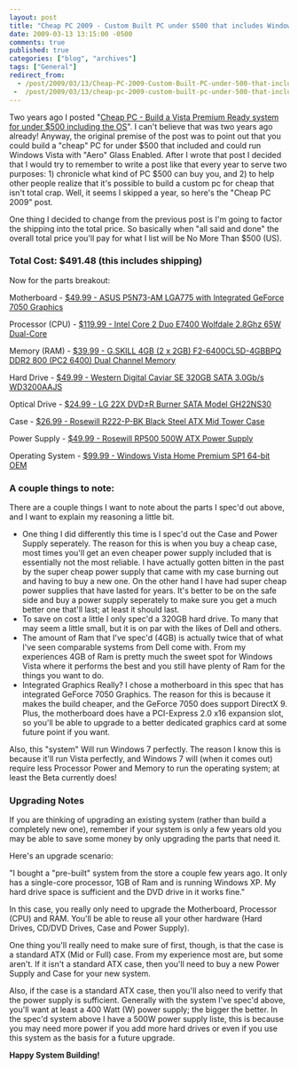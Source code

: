 ```yaml
---
layout: post
title: "Cheap PC 2009 - Custom Built PC under $500 that includes Windows Vista Home Premium"
date: 2009-03-13 13:15:00 -0500
comments: true
published: true
categories: ["blog", "archives"]
tags: ["General"]
redirect_from: 
  - /post/2009/03/13/Cheap-PC-2009-Custom-Built-PC-under-500-that-includes-Windows-Vista-Home-Premium
 -  /post/2009/03/13/cheap-pc-2009-custom-built-pc-under-500-that-includes-windows-vista-home-premium
---
```

<!-- more -->
<p>
Two years ago I posted &quot;<a href="/post.aspx?id=a0e03135-de80-4cdb-8b9e-f53c846f5189">Cheap PC - Build a Vista Premium Ready system for under $500 including the OS</a>&quot;. I can&#39;t believe that was two years ago already! Anyway, the original premise of the post was to point out that you could build a &quot;cheap&quot; PC for under $500 that included and could run Windows Vista with &quot;Aero&quot; Glass Enabled. After I wrote that post I decided that I would try to remember to write a post like that every year to serve two purposes: 1) chronicle what kind of PC $500 can buy you, and 2) to help other people realize that it&#39;s possible to build a custom pc for cheap that isn&#39;t total crap. Well, it seems I skipped a year, so here&#39;s the &quot;Cheap PC 2009&quot; post.
</p>
<p>
One thing I decided to change from the previous post is I&#39;m going to factor the shipping into the total price. So basically when &quot;all said and done&quot; the overall total price you&#39;ll pay for what I list will be No More Than $500 (US). 
</p>
<h3>
<strong>Total Cost: $491.48 </strong>(this includes shipping)
</h3>
<p>
Now for the parts breakout: 
</p>
<p>
Motherboard - <a href="http://www.newegg.com/Product/Product.aspx?Item=N82E16813131338">$49.99 - ASUS P5N73-AM LGA775 with Integrated GeForce 7050 Graphics</a> 
</p>
<p>
Processor (CPU) - <a href="http://www.newegg.com/Product/Product.aspx?Item=N82E16819115206">$119.99 - Intel Core 2 Duo E7400 Wolfdale 2.8Ghz 65W Dual-Core</a> 
</p>
<p>
Memory (RAM) - <a href="http://www.newegg.com/Product/Product.aspx?Item=N82E16820231122">$39.99 - G.SKILL 4GB (2 x 2GB) F2-6400CL5D-4GBBPQ DDR2 800 (PC2 6400) Dual Channel Memory</a>
</p>
<p>
Hard Drive - <a href="http://www.newegg.com/Product/Product.aspx?Item=N82E16822136098">$49.99 - Western Digital Caviar SE 320GB SATA 3.0Gb/s WD3200AAJS </a>
</p>
<p>
Optical Drive - <a href="http://www.newegg.com/Product/Product.aspx?Item=N82E16827136152">$24.99 - LG 22X DVD&plusmn;R Burner SATA Model GH22NS30</a>
</p>
<p>
Case - <a href="http://www.newegg.com/Product/Product.aspx?Item=N82E16811147095">$26.99 - Rosewill R222-P-BK Black Steel ATX Mid Tower Case</a> 
</p>
<p>
Power Supply - <a href="http://www.newegg.com/Product/Product.aspx?Item=N82E16817182009">$49.99 - Rosewill RP500 500W ATX Power Supply</a>
</p>
<p>
Operating System - <a href="http://www.newegg.com/Product/Product.aspx?Item=N82E16832116488">$99.99 - Windows Vista Home Premium SP1 64-bit OEM</a>
</p>
<h3>A couple things to note:</h3>
<p>
There are a couple things I want to note about the parts I spec&#39;d out above, and I want to explain my reasoning a little bit.
</p>
<ul>
	<li>One thing I did differently this time is I spec&#39;d out the Case and Power Supply seperately. The reason for this is when you buy a cheap case, most times you&#39;ll get an even cheaper power supply included that is essentially not the most reliable. I have actually gotten bitten in the past by the super cheap power supply that came with my case burning out and having to buy a new one. On the other hand I have had super cheap power supplies that have lasted for years. It&#39;s better to be on the safe side and buy a power supply seperately to make sure you get a much better one that&#39;ll last; at least it should last.</li>
	<li>To save on cost a little I only spec&#39;d a 320GB hard drive. To many that may seem a little small, but it is on par with the likes of Dell and others.</li>
	<li>The amount of Ram that I&#39;ve spec&#39;d (4GB) is actually twice that of what I&#39;ve seen comparable systems from Dell come with. From my experiences 4GB of Ram is pretty much the sweet spot for Windows Vista where it performs the best and you still have plenty of Ram for the things you want to do. </li>
	<li>Integrated Graphics Really? I chose a motherboard in this spec that has integrated GeForce 7050 Graphics. The reason for this is because it makes the build cheaper, and the GeForce 7050 does support DirectX 9. Plus, the motherboard does have a PCI-Express 2.0 x16 expansion slot, so you&#39;ll be able to upgrade to a better dedicated graphics card at some future point if you want. </li>
</ul>
<p>
Also, this &quot;system&quot; Will run Windows 7 perfectly. The reason I know this is because it&#39;ll run Vista perfectly, and Windows 7 will (when it comes out) require less Processor Power and Memory to run the operating system; at least the Beta currently does!
</p>
<h3>Upgrading Notes </h3>
<p>
If you are thinking of upgrading an existing system (rather than build a completely new one), remember if your system is only a few years old you may be able to save some money by only upgrading the parts that need it.
</p>
<p>
Here&#39;s an upgrade scenario:
</p>
<p>
&quot;I bought a &quot;pre-built&quot; system from the store a couple few years ago. It only has a single-core processor, 1GB of Ram and is running Windows XP. My hard drive space is sufficient and the DVD drive in it works fine.&quot; 
</p>
<p>
In this case, you really only need to upgrade the Motherboard, Processor (CPU) and RAM. You&#39;ll be able to reuse all your other hardware (Hard Drives, CD/DVD Drives, Case and Power Supply).
</p>
<p>
One thing you&#39;ll really need to make sure of first, though, is that the case is a standard ATX (Mid or Full) case. From my experience most are, but some aren&#39;t. If it isn&#39;t a standard ATX case, then you&#39;ll need to buy a new Power Supply and Case for your new system.
</p>
<p>
Also, if the case is a standard ATX case, then you&#39;ll also need to verify that the power supply is sufficient. Generally with the system I&#39;ve spec&#39;d above, you&#39;ll want at least a 400 Watt (W) power supply; the bigger the better. In the spec&#39;d system above I have a 500W power supply liste, this is because you may need more power if you add more hard drives or even if you use this system as the basis for a future upgrade.
</p>
<p>
<strong>Happy System Building!</strong><br />
</p>

